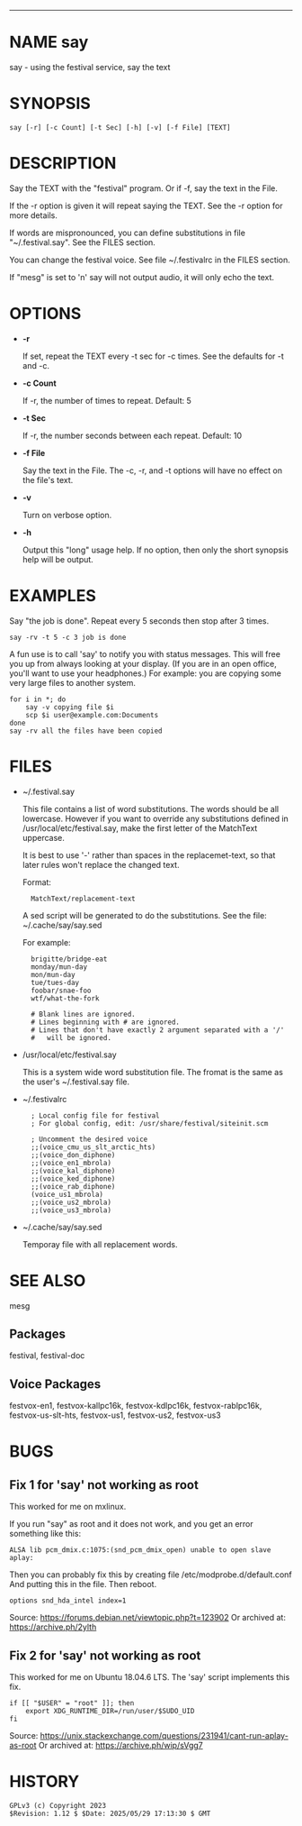 <div>
    <hr/>
</div>

# NAME say

say - using the festival service, say the text

# SYNOPSIS

    say [-r] [-c Count] [-t Sec] [-h] [-v] [-f File] [TEXT]

# DESCRIPTION

Say the TEXT with the "festival" program. Or if -f, say the text
in the File.

If the -r option is given it will repeat saying the TEXT. See the -r
option for more details.

If words are mispronounced, you can define substitutions in file
"~/.festival.say". See the FILES section.

You can change the festival voice. See file ~/.festivalrc in the FILES
section.

If "mesg" is set to 'n' say will not output audio, it will only echo
the text.

# OPTIONS

- **-r**

    If set, repeat the TEXT every -t sec for -c times. See the defaults
    for -t and -c.

- **-c Count**

    If -r, the number of times to repeat. Default: 5

- **-t Sec**

    If -r, the number seconds between each repeat. Default: 10

- **-f File**

    Say the text in the File. The -c, -r, and -t options will have no
    effect on the file's text.

- **-v**

    Turn on verbose option.

- **-h**

    Output this "long" usage help. If no option, then only the short
    synopsis help will be output.

# EXAMPLES

Say "the job is done". Repeat every 5 seconds then stop after 3 times.

    say -rv -t 5 -c 3 job is done

A fun use is to call 'say' to notify you with status messages. This
will free you up from always looking at your display. (If you are in
an open office, you'll want to use your headphones.) For example: you
are copying some very large files to another system.

    for i in *; do
        say -v copying file $i
        scp $i user@example.com:Documents
    done
    say -rv all the files have been copied

# FILES

- ~/.festival.say

    This file contains a list of word substitutions. The words should be
    all lowercase. However if you want to override any substitutions
    defined in /usr/local/etc/festival.say, make the first letter of the
    MatchText uppercase.

    It is best to use '-' rather than spaces in the replacemet-text, so
    that later rules won't replace the changed text.

    Format:

        MatchText/replacement-text

    A sed script will be generated to do the substitutions. See the file:
    ~/.cache/say/say.sed

    For example:

        brigitte/bridge-eat
        monday/mun-day
        mon/mun-day
        tue/tues-day
        foobar/snae-foo
        wtf/what-the-fork

        # Blank lines are ignored.
        # Lines beginning with # are ignored.
        # Lines that don't have exactly 2 argument separated with a '/'
        #   will be ignored.

- /usr/local/etc/festival.say

    This is a system wide word substitution file. The fromat is the same
    as the user's ~/.festival.say file.

- ~/.festivalrc

        ; Local config file for festival
        ; For global config, edit: /usr/share/festival/siteinit.scm

        ; Uncomment the desired voice
        ;;(voice_cmu_us_slt_arctic_hts)
        ;;(voice_don_diphone)
        ;;(voice_en1_mbrola)
        ;;(voice_kal_diphone)
        ;;(voice_ked_diphone)
        ;;(voice_rab_diphone)
        (voice_us1_mbrola)
        ;;(voice_us2_mbrola)
        ;;(voice_us3_mbrola)

- ~/.cache/say/say.sed

    Temporay file with all replacement words.

# SEE ALSO

mesg

## Packages

festival, festival-doc

## Voice Packages

festvox-en1, festvox-kallpc16k, festvox-kdlpc16k, festvox-rablpc16k,
festvox-us-slt-hts, festvox-us1, festvox-us2, festvox-us3

# BUGS

## Fix 1 for 'say' not working as root

This worked for me on mxlinux.

If you run "say" as root and it does not work, and you get an error
something like this:

    ALSA lib pcm_dmix.c:1075:(snd_pcm_dmix_open) unable to open slave aplay:

Then you can probably fix this by creating file /etc/modprobe.d/default.conf
And putting this in the file. Then reboot.

    options snd_hda_intel index=1

Source: https://forums.debian.net/viewtopic.php?t=123902
Or archived at: https://archive.ph/2ylth

## Fix 2 for 'say' not working as root

This worked for me on Ubuntu 18.04.6 LTS. The 'say' script implements
this fix.

    if [[ "$USER" = "root" ]]; then
        export XDG_RUNTIME_DIR=/run/user/$SUDO_UID
    fi

Source: https://unix.stackexchange.com/questions/231941/cant-run-aplay-as-root
Or archived at: https://archive.ph/wip/sVgg7

# HISTORY

    GPLv3 (c) Copyright 2023
    $Revision: 1.12 $ $Date: 2025/05/29 17:13:30 $ GMT
